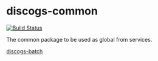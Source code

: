 # discogs-common
[![Build Status](https://travis-ci.com/state303/discogs-common.svg?token=9xWFzpWYawyj1N74zXpn&branch=main)](https://travis-ci.com/state303/discogs-common)

The common package to be used as global from services.

[discogs-batch](https://github.com/state303/discogs-batch)

